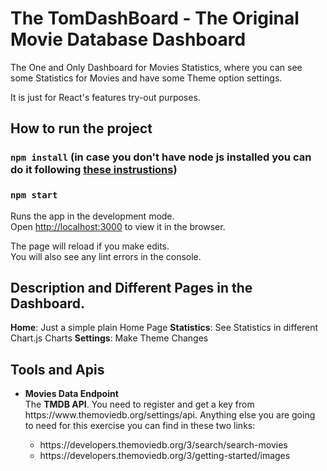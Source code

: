 # The TomDashBoard - The Original Movie Database Dashboard
The One and Only Dashboard for Movies Statistics, where you can see some Statistics for Movies and have some Theme option settings.

It is just for React's features try-out purposes.

## How to run the project

### `npm install` (in case you don't have node js installed you can do it following <a target="_blank" href="https://nodejs.org/en/download/package-manager/">these instrustions</a>)

### `npm start`

Runs the app in the development mode.\
Open [http://localhost:3000](http://localhost:3000) to view it in the browser.

The page will reload if you make edits.\
You will also see any lint errors in the console.

## Description and Different Pages in the Dashboard.

<b>Home</b>: Just a simple plain Home Page
<b>Statistics</b>: See Statistics in different Chart.js Charts
<b>Settings</b>: Make Theme Changes

 
 ## Tools and Apis
<ul>
  <li><b>Movies Data Endpoint</b></li>
  The <b>TMDB API</b>. You need to register and get a key from https://www.themoviedb.org/settings/api​. Anything else you are going to need for this exercise you can find in these two links:
<ul>
  <li>https://developers.themoviedb.org/3/search/search-movies</li>
  <li>https://developers.themoviedb.org/3/getting-started/images</li>
  </ul>
</ul>

